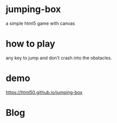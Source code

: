 # jumping-box
a simple html5 game with canvas



# how to play
any key to jump and don't crash into the obstacles.



# demo
https://html50.github.io/jumping-box



# Blog

 